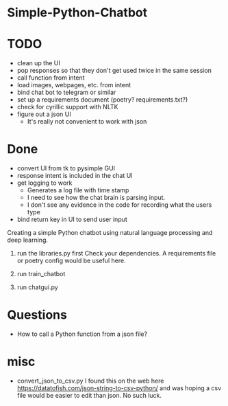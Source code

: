 # Simple-Python-Chatbot

# TODO
* clean up the UI
* pop responses so that they don't get used twice in the same session
* call function from intent
* load images, webpages, etc. from intent
* bind chat bot to telegram or similar
* set up a requirements document (poetry? requirements.txt?)
* check for cyrillic support with NLTK
* figure out a json UI 
  * It's really not convenient to work with json


# Done
* convert UI from tk to pysimple GUI
* response intent is included in the chat UI
* get logging to work
  * Generates a log file with time stamp
  * I need to see how the chat brain is parsing input.
  * I don't see any evidence in the code for recording what the users type
* bind return key in UI to send user input
  

Creating a simple Python chatbot using natural language processing and deep learning.

1. run the libraries.py first
Check your dependencies. A requirements file or poetry config would be useful here.

2. run train_chatbot

3. run chatgui.py


# Questions
* How to call a Python function from a json file?



# misc
* convert_json_to_csv.py
I found this on the web here
https://datatofish.com/json-string-to-csv-python/
and was hoping a csv file would be easier to edit than json. No such luck.